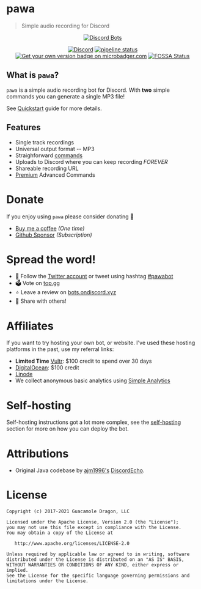 # pawa
> Simple audio recording for Discord

<div align="center">
  <a href="https://discordbots.org/bot/338897906524225538">
    <img src="https://discordbots.org/api/widget/338897906524225538.png" alt="Discord Bots" />
  </a>

  [![Discord](https://discordapp.com/api/guilds/408795211901173762/widget.png)](https://discord.gg/gkvsNw8)
  [![pipeline status](https://gitlab.com/pawabot/pawa/badges/master/pipeline.svg)](https://gitlab.com/pawabot/pawa/commits/master)
  [![Get your own version badge on microbadger.com](https://images.microbadger.com/badges/version/gdragon/throw-voice.svg)](https://microbadger.com/images/gdragon/throw-voice)
  [![FOSSA Status](https://app.fossa.io/api/projects/git%2Bgitlab.com%2Fpawabot%2Fpawa.svg?type=shield)](https://app.fossa.io/projects/git%2Bgitlab.com%2Fpawabot%2Fpawa?ref=badge_shield)

</div>

## What is `pawa`?

`pawa` is a simple audio recording bot for Discord. With **two** simple commands you can generate a single MP3 file!

See [Quickstart](quickstart.md) guide for more details.

## Features

* Single track recordings
* Universal output format -- MP3
* Straighforward [commands](commands.md)
* Uploads to Discord where you can keep recording _FOREVER_
* Shareable recording URL
* [Premium](commands.md) Advanced Commands

# Donate
If you enjoy using `pawa` please consider donating 🤗

* [Buy me a coffee](https://ko-fi.com/L3L215SZC) _(One time)_
* [Github Sponsor](https://github.com/sponsors/jvtrigueros) _(Subscription)_

<!-- TODO: use the buttons instead of this, but the iframe is a PITA QQ -->

# Spread the word!

* 🐤 Follow the [Twitter account](https://twitter.com/pawa_bot) or tweet using hashtag [#pawabot](https://twitter.com/search?q=%23pawabot)
* 🗳️ Vote on [top.gg](https://top.gg/bot/pawa/vote)
* ⭐ Leave a review on [bots.ondiscord.xyz](https://bots.ondiscord.xyz/bots/338897906524225538)
* 🔄 Share with others!

# Affiliates

If you want to try hosting your own bot, or website. I've used these hosting platforms in the past, use my referral links:

* **Limited Time** [Vultr](https://www.vultr.com/?ref=8483036-6G): $100 credit to spend over 30 days
* [DigitalOcean](https://m.do.co/c/d2af1fbee897): $100 credit
* [Linode](https://www.linode.com/?r=e655d87b0d382f2922e75de841b2f19d7403e2ca)
* We collect anonymous basic analytics using [Simple Analytics](https://referral.simpleanalytics.com/pawa)

# Self-hosting

Self-hosting instructions got a lot more complex, see the [self-hosting](self-hosting.md) section for more on how
you can deploy the bot.

# Attributions <!-- {docsify-ignore} -->

- Original Java codebase by [ajm1996's](https://github.com/ajm1996) [DiscordEcho](https://github.com/ajm1996/DiscordEcho).

# License

```
Copyright (c) 2017-2021 Guacamole Dragon, LLC

Licensed under the Apache License, Version 2.0 (the "License");
you may not use this file except in compliance with the License.
You may obtain a copy of the License at

   http://www.apache.org/licenses/LICENSE-2.0

Unless required by applicable law or agreed to in writing, software
distributed under the License is distributed on an "AS IS" BASIS,
WITHOUT WARRANTIES OR CONDITIONS OF ANY KIND, either express or implied.
See the License for the specific language governing permissions and
limitations under the License.
```
